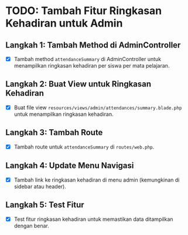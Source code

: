 # TODO: Tambah Fitur Ringkasan Kehadiran untuk Admin

## Langkah 1: Tambah Method di AdminController
- [x] Tambah method `attendanceSummary` di AdminController untuk menampilkan ringkasan kehadiran per siswa per mata pelajaran.

## Langkah 2: Buat View untuk Ringkasan Kehadiran
- [x] Buat file view `resources/views/admin/attendances/summary.blade.php` untuk menampilkan ringkasan kehadiran.

## Langkah 3: Tambah Route
- [x] Tambah route untuk `attendanceSummary` di `routes/web.php`.

## Langkah 4: Update Menu Navigasi
- [x] Tambah link ke ringkasan kehadiran di menu admin (kemungkinan di sidebar atau header).

## Langkah 5: Test Fitur
- [x] Test fitur ringkasan kehadiran untuk memastikan data ditampilkan dengan benar.

